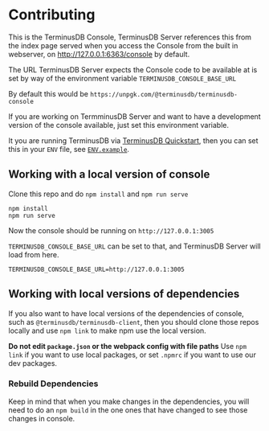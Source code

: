 
# Contributing

This is the TerminusDB Console, TerminusDB Server references this
from the index page served when you access the Console from the
built in webserver, on http://127.0.0.1:6363/console by default.

The URL TerminusDB Server expects the Console code to be available at is set by
way of the environment variable `TERMINUSDB_CONSOLE_BASE_URL`

By default this would be `https://unpgk.com/@terminusdb/terminusdb-console`

If you are working on TermminusDB Server and want to have a development version
of the console available, just set this environment variable.

It you are running TerminusDB via [TerminusDB Quickstart], then you can set this in your
`ENV` file, see [`ENV.example`].

[TerminusDB Quickstart]: https://github.com/terminusdb/terminusdb-quickstart
[`ENV.example`]: https://github.com/terminusdb/terminusdb-quickstart/blob/master/ENV.example

## Working with a local version of console

Clone this repo and do `npm install` and `npm run serve`

```
npm install
npm run serve
```

Now the console should be running on `http://127.0.0.1:3005`

`TERMINUSDB_CONSOLE_BASE_URL` can be set to that, and TerminusDB Server will load from here.

```
TERMINUSDB_CONSOLE_BASE_URL=http://127.0.0.1:3005
```

## Working with local versions of dependencies

If you also want to have local versions of the dependencies of
console, such as `@terminusdb/terminusdb-client`, then you should
clone those repos locally and use `npm link` to make npm use the
local version.

**Do not edit `package.json` or the webpack config with file paths** Use `npm
link` if you want to use local packages, or set `.npmrc` if you want to use our
dev packages.

### Rebuild Dependencies

Keep in mind that when you make changes in the dependencies, you
will need to do an `npm build` in the one ones that have changed to
see those changes in console.

